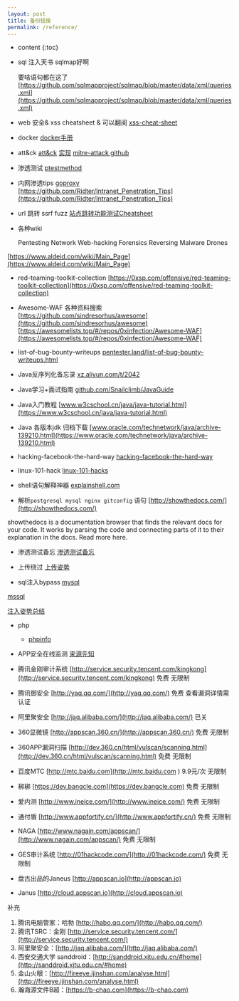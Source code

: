 ```yaml
---
layout: post
title: 备份链接
permalink: /reference/
---
```


* content
{:toc}

- sql 注入天书 sqlmap好啊

  要啥语句都在这了
  [https://github.com/sqlmapproject/sqlmap/blob/master/data/xml/queries.xml](https://github.com/sqlmapproject/sqlmap/blob/master/data/xml/queries.xml)
- web 安全& xss cheatsheet & 可以翻阅
  [xss-cheat-sheet](https://portswigger.net/web-security/cross-site-scripting/cheat-sheet)
  
- docker
  [docker手册](https://github.com/wsargent/docker-cheat-sheet/tree/master/zh-cn)

- att&ck
  [att&ck](https://attack.mitre.org/)
  [实现](https://github.com/lengjibo/ATT-CK-CN/blob/master/ATT%26CK%E6%A8%A1%E5%9E%8B.md)
  [mitre-attack github ](https://github.com/mitre-attack)

- 渗透测试
  [ptestmethod](https://ptestmethod.readthedocs.io/en/latest/index.html)

- 内网渗透tips
[goproxy](https://github.com/snail007/goproxy)
[https://github.com/Ridter/Intranet_Penetration_Tips](https://github.com/Ridter/Intranet_Penetration_Tips)

- url 跳转 ssrf fuzz
[站点跳转功能测试Cheatsheet](https://xz.aliyun.com/t/6225)

- 各种wiki


    Pentesting
    Network
    Web-hacking
    Forensics
    Reversing
    Malware
    Drones


[https://www.aldeid.com/wiki/Main_Page](https://www.aldeid.com/wiki/Main_Page)

- red-teaming-toolkit-collection
[https://0xsp.com/offensive/red-teaming-toolkit-collection](https://0xsp.com/offensive/red-teaming-toolkit-collection)

- Awesome-WAF  各种资料搜索
[https://github.com/sindresorhus/awesome](https://github.com/sindresorhus/awesome)
[https://awesomelists.top/#/repos/0xinfection/Awesome-WAF](https://awesomelists.top/#/repos/0xinfection/Awesome-WAF)

- list-of-bug-bounty-writeups
[pentester.land/list-of-bug-bounty-writeups.html](https://pentester.land/list-of-bug-bounty-writeups.html)

- Java反序列化备忘录
[xz.aliyun.com/t/2042](https://xz.aliyun.com/t/2042)

- Java学习+面试指南
[github.com/Snailclimb/JavaGuide](https://github.com/Snailclimb/JavaGuide)

- Java入门教程
[www.w3cschool.cn/java/java-tutorial.html](https://www.w3cschool.cn/java/java-tutorial.html)

- Java 各版本jdk 归档下载
[www.oracle.com/technetwork/java/archive-139210.html](https://www.oracle.com/technetwork/java/archive-139210.html)

- hacking-facebook-the-hard-way
[hacking-facebook-the-hard-way](https://www.symbo1.com/articles/2019/05/21/hacking-facebook-the-hard-way.html)

- linux-101-hack
[linux-101-hacks](https://wrfly.gitbooks.io/linux-101-hacks/content/)

- shell语句解释神器
[explainshell.com](https://explainshell.com/)

- 解析`postgresql mysql nginx gitconfig` 语句
[http://showthedocs.com/](http://showthedocs.com/)

showthedocs is a documentation browser that finds the relevant docs for your code. It works by parsing the code and connecting parts of it to their explanation in the docs. Read more here.

- 渗透测试备忘
[渗透测试备忘](https://github.com/Ridter/Intranet_Penetration_Tips)

- 上传绕过
[上传姿势](https://xz.aliyun.com/t/6047#reply-12557)

- sql注入bypass
[mysql](https://github.com/aleenzz/MYSQL_SQL_BYPASS_WIKI)

[mssql](https://github.com/aleenzz/MSSQL_SQL_BYPASS_WIKI)

[注入姿势总结](https://xz.aliyun.com/t/5980)

- php
  - [phpinfo](https://xz.aliyun.com/t/6131)
- APP安全在线监测
[来源先知](https://xz.aliyun.com/t/519)

- 腾讯金刚审计系统 [http://service.security.tencent.com/kingkong](http://service.security.tencent.com/kingkong) 免费 无限制
- 腾讯御安全 [http://yaq.qq.com/](http://yaq.qq.com/) 免费 查看漏洞详情需认证
- 阿里聚安全 [http://jaq.alibaba.com/](http://jaq.alibaba.com/) 已关
- 360显微镜 [http://appscan.360.cn/](http://appscan.360.cn/) 免费 无限制
- 360APP漏洞扫描 [http://dev.360.cn/html/vulscan/scanning.html](http://dev.360.cn/html/vulscan/scanning.html) 免费 无限制
- 百度MTC [http://mtc.baidu.com](http://mtc.baidu.com ) 9.9元/次 无限制
- 梆梆 [https://dev.bangcle.com](https://dev.bangcle.com) 免费 无限制
- 爱内测 [http://www.ineice.com/](http://www.ineice.com/) 免费 无限制
- 通付盾 [http://www.appfortify.cn/](http://www.appfortify.cn/) 免费 无限制
- NAGA [http://www.nagain.com/appscan/](http://www.nagain.com/appscan/) 免费 无限制
- GES审计系统 [http://01hackcode.com/](http://01hackcode.com/) 免费 无限制
- 盘古出品的Janeus [http://appscan.io](http://appscan.io)
- Janus [http://cloud.appscan.io](http://cloud.appscan.io)

补充

1. 腾讯电脑管家：哈勃 [http://habo.qq.com/](http://habo.qq.com/)
2. 腾讯TSRC：金刚 [http://service.security.tencent.com/](http://service.security.tencent.com/)
3. 阿里聚安全：[http://jaq.alibaba.com/](http://jaq.alibaba.com/)
4. 西安交通大学 sanddroid：[http://sanddroid.xjtu.edu.cn/#home](http://sanddroid.xjtu.edu.cn/#home)
5. 金山火眼：[http://fireeye.ijinshan.com/analyse.html](http://fireeye.ijinshan.com/analyse.html)
6. 瀚海源文件B超：[https://b-chao.com](https://b-chao.com)

